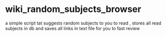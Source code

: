 # wiki_random_subjects_browser
 a simple script tat suggests random subjects to you to read , stores all read subjects in db and saves all links in text file for you to fast review  
